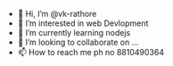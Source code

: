 - 👋 Hi, I’m @vk-rathore
- 👀 I’m interested in web Devlopment
- 🌱 I’m currently learning nodejs
- 💞️ I’m looking to collaborate on ...
- 📫 How to reach me ph no 8810490364

<!---
vk-rathore/vk-rathore is a ✨ special ✨ repository because its `README.md` (this file) appears on your GitHub profile.
You can click the Preview link to take a look at your changes.
--->
